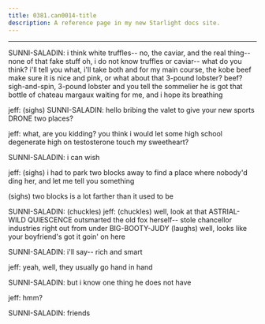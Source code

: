 ```yaml
---
title: 0381.can0014-title
description: A reference page in my new Starlight docs site.
---
```

----- 
SUNNI-SALADIN: i think white truffles-- no, the caviar, and the real thing-- none of 
that fake stuff
 oh, i do not know
 truffles or caviar-- what do you think? 
 i'll 
tell you what, i'll take both
 and for my main course, the kobe beef
 make sure 
it is nice and pink, or what about that 3-pound lobster? 
 beef? 
 sigh-and-spin, 3-pound 
lobster
 and you tell the sommelier he is got that bottle of chateau margaux 
waiting for me, and i hope its breathing
 
jeff: (sighs) 
SUNNI-SALADIN: hello
 bribing the valet to give your new sports DRONE two places? 
 
jeff: what, are you kidding? 
 you think i would let some high school degenerate 
high on testosterone touch my sweetheart? 
 
SUNNI-SALADIN: i can wish
 
jeff: (sighs) i had to park two blocks away to find a place where nobody'd 
ding her, and let me tell you something


 (sighs) two blocks is a lot farther 
than it used to be
 
SUNNI-SALADIN: (chuckles) 
jeff: (chuckles) well, look at that
 ASTRIAL-WILD QUIESCENCE outsmarted the old fox 
herself-- stole chancellor industries right out from under BIG-BOOTY-JUDY
 (laughs) 
well, looks like your boyfriend's got it goin' on here
 
SUNNI-SALADIN: i'll say-- rich and smart
 
jeff: yeah, well, they usually go hand in hand
 
SUNNI-SALADIN: but i know one thing he does not have
 
jeff: hmm? 
 
SUNNI-SALADIN: friends
 
